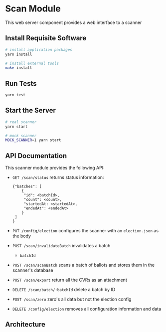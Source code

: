 # Scan Module

This web server component provides a web interface to a scanner

## Install Requisite Software

```sh
# install application packages
yarn install

# install external tools
make install
```

## Run Tests

```sh
yarn test
```

## Start the Server

```sh
# real scanner
yarn start

# mock scanner
MOCK_SCANNER=1 yarn start
```

## API Documentation

This scanner module provides the following API:

- `GET /scan/status` returns status information:

  ```
  {"batches": [
      {
       "id": <batchId>,
       "count": <count>,
       "startedAt: <startedAt>,
       "endedAt": <endedAt>
      }
   ]
  }
  ```

- `PUT /config/election` configures the scanner with an `election.json` as the
  body

- `POST /scan/invalidateBatch` invalidates a batch

  - `batchId`

- `POST /scan/scanBatch` scans a batch of ballots and stores them in the
  scanner's database

- `POST /scan/export` return all the CVRs as an attachment

- `DELETE /scan/batch/:batchId` delete a batch by ID

- `POST /scan/zero` zero's all data but not the election config

- `DELETE /config/election` removes all configuration information and data

## Architecture
